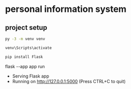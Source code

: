 # personal information system

## project setup

```bash
py -3 -m venv venv

venv\Scripts\activate

pip install Flask
```

flask --app app run

- Serving Flask app
- Running on http://127.0.0.1:5000 (Press CTRL+C to quit)
